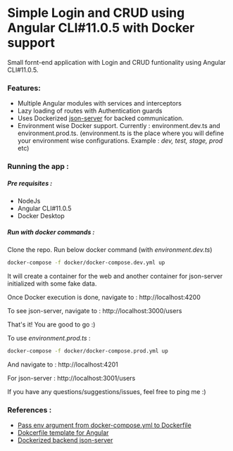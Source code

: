 # Simple Login and CRUD using Angular CLI#11.0.5 with Docker support
Small fornt-end application with Login and CRUD funtionality using Angular CLI#11.0.5. 
### Features: 
- Multiple Angular modules with services and interceptors
- Lazy loading of routes with Authentication guards
- Uses Dockerized [json-server](https://github.com/clue/docker-json-server) for backed communication. 
- Environment wise Docker support. Currently : environment.dev.ts and environment.prod.ts. (environment.ts is the place where you will define your environment wise configurations. Example : _dev, test, stage, prod_ etc)

### Running the app : 
##### Pre requisites : 
- NodeJs
- Angular CLI#11.0.5
- Docker Desktop
##### Run with docker commands : 
Clone the repo. Run below docker command (with _environment.dev.ts_)
```sh
docker-compose -f docker/docker-compose.dev.yml up
```
It will create a container for the web and another container for json-server initialized with some fake data. 

Once Docker execution is done, navigate to : http://localhost:4200

To see json-server, navigate to : http://localhost:3000/users

That's it! You are good to go :) 


To use _environment.prod.ts_ : 
```sh
docker-compose -f docker/docker-compose.prod.yml up
```
And navigate to : http://localhost:4201

For json-server : http://localhost:3001/users

If you have any questions/suggestions/issues, feel free to ping me :)

### References :
- [Pass env argument from docker-compose.yml to Dockerfile](https://dev.to/amerigom/how-to-dockerize-an-angular-app-for-different-environments-1njb)
- [Dokcerfile template for Angular](https://blog.comtradedigital.com/blog/lets-make-a-docker-image)
- [Dockerized backend json-server](https://github.com/clue/docker-json-server)


  
